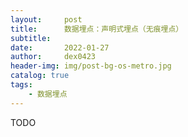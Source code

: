```yaml
---
layout:     post
title:      数据埋点：声明式埋点（无痕埋点）
subtitle:   
date:       2022-01-27
author:     dex0423
header-img: img/post-bg-os-metro.jpg
catalog: true
tags:
    - 数据埋点
---
```



TODO






